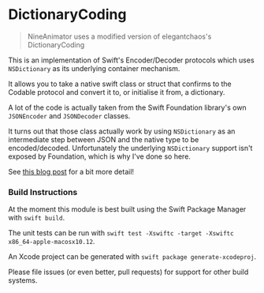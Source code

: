 # DictionaryCoding

>
> NineAnimator uses a modified version of elegantchaos's DictionaryCoding
>

This is an implementation of Swift's Encoder/Decoder protocols which uses `NSDictionary` as its underlying container mechanism.

It allows you to take a native swift class or struct that confirms to the Codable protocol and convert it to, or initialise it from, a dictionary.

A lot of the code is actually taken from the Swift Foundation library's own `JSONEncoder` and `JSONDecoder` classes.

It turns out that those class actually work by using `NSDictionary` as an intermediate step between JSON and the native type to be encoded/decoded. Unfortunately the underlying `NSDictionary` support isn't exposed by Foundation, which is why I've done so here.

See [this blog post](http://elegantchaos.com/2018/02/21/decoding-dictionaries-in-swift.html) for a bit more detail!

### Build Instructions

At the moment this module is best built using the Swift Package Manager with `swift build`.

The unit tests can be run with `swift test -Xswiftc -target -Xswiftc x86_64-apple-macosx10.12`.

An Xcode project can be generated with `swift package generate-xcodeproj`.

Please file issues (or even better, pull requests) for support for other build systems. 
